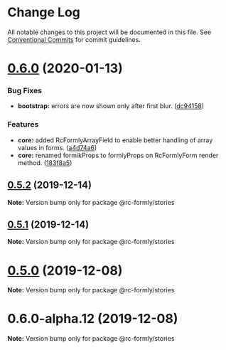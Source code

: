 # Change Log

All notable changes to this project will be documented in this file.
See [Conventional Commits](https://conventionalcommits.org) for commit guidelines.

# [0.6.0](https://github.com/nkovacic/rc-formly/compare/v0.5.2...v0.6.0) (2020-01-13)


### Bug Fixes

* **bootstrap:** errors are now shown only after first blur. ([dc94158](https://github.com/nkovacic/rc-formly/commit/dc94158))


### Features

* **core:** added RcFormlyArrayField to enable better handling of array values in forms. ([a4d74a6](https://github.com/nkovacic/rc-formly/commit/a4d74a6))
* **core:** renamed formikProps to formlyProps on RcFormlyForm render method. ([183f8a5](https://github.com/nkovacic/rc-formly/commit/183f8a5))






## [0.5.2](https://github.com/nkovacic/rc-formly/compare/v0.5.1...v0.5.2) (2019-12-14)

**Note:** Version bump only for package @rc-formly/stories






## [0.5.1](https://github.com/nkovacic/rc-formly/compare/v0.5.0...v0.5.1) (2019-12-14)

**Note:** Version bump only for package @rc-formly/stories






# [0.5.0](https://github.com/nkovacic/rc-formly/compare/v0.6.0-alpha.12...v0.5.0) (2019-12-08)

**Note:** Version bump only for package @rc-formly/stories





# 0.6.0-alpha.12 (2019-12-08)

**Note:** Version bump only for package @rc-formly/stories
